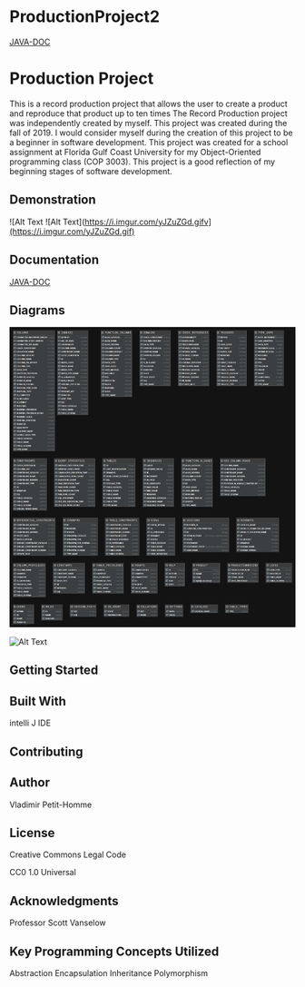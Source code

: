# ProductionProject2
[JAVA-DOC](https://vladrph.github.io/ProductionProject2/)

# Production Project 

This is a record production project that allows the user to create a product and reproduce that product up to ten times The Record Production project was independently created by myself. This project was created during the fall of 2019. I would consider myself during the creation of this project to be a beginner in software development. This project was created for a school assignment at Florida Gulf Coast University for my Object-Oriented programming class (COP 3003). This project is a good reflection of my beginning stages of software development.  

## [](https://github.com/PV-COP/PV-README-TEMPLATE/blob/master/TitleOnlyTemplate.md#demonstration)Demonstration
![Alt Text
![Alt Text](https://i.imgur.com/yJZuZGd.gifv](https://i.imgur.com/yJZuZGd.gif)

## [](https://github.com/PV-COP/PV-README-TEMPLATE/blob/master/TitleOnlyTemplate.md#documentation)Documentation


[JAVA-DOC](https://vladrph.github.io/ProductionProject2/)

## [](https://github.com/PV-COP/PV-README-TEMPLATE/blob/master/TitleOnlyTemplate.md#diagrams)Diagrams

![Alt TEXT](https://raw.githubusercontent.com/vladrph/ProductionProject2/master/docs/productionproject/ProductDatabase%20%5B2%5D%20VISUALS.png)

![Alt Text]()
## [](https://github.com/PV-COP/PV-README-TEMPLATE/blob/master/TitleOnlyTemplate.md#getting-started)Getting Started

## [](https://github.com/PV-COP/PV-README-TEMPLATE/blob/master/TitleOnlyTemplate.md#built-with)Built With
intelli J IDE

## [](https://github.com/PV-COP/PV-README-TEMPLATE/blob/master/TitleOnlyTemplate.md#contributing)Contributing

## [](https://github.com/PV-COP/PV-README-TEMPLATE/blob/master/TitleOnlyTemplate.md#author)Author
Vladimir Petit-Homme

## [](https://github.com/PV-COP/PV-README-TEMPLATE/blob/master/TitleOnlyTemplate.md#license)License
Creative Commons Legal Code

CC0 1.0 Universal
## [](https://github.com/PV-COP/PV-README-TEMPLATE/blob/master/TitleOnlyTemplate.md#acknowledgments)Acknowledgments
Professor Scott Vanselow 


## [](https://github.com/PV-COP/PV-README-TEMPLATE/blob/master/TitleOnlyTemplate.md#key-programming-concepts-utilized)Key Programming Concepts Utilized
Abstraction
Encapsulation
Inheritance
Polymorphism
